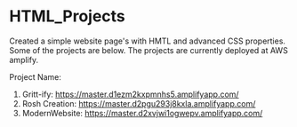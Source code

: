 # HTML_Projects

Created a simple website page's with HMTL and advanced CSS properties. Some of the projects are below. The projects are currently deployed at AWS amplify. 

Project Name: 
1. Gritt-ify: https://master.d1ezm2kxpmnhs5.amplifyapp.com/
2. Rosh Creation: https://master.d2pgu293j8kxla.amplifyapp.com/
3. ModernWebsite: https://master.d2xvjwi1ogwepv.amplifyapp.com/
